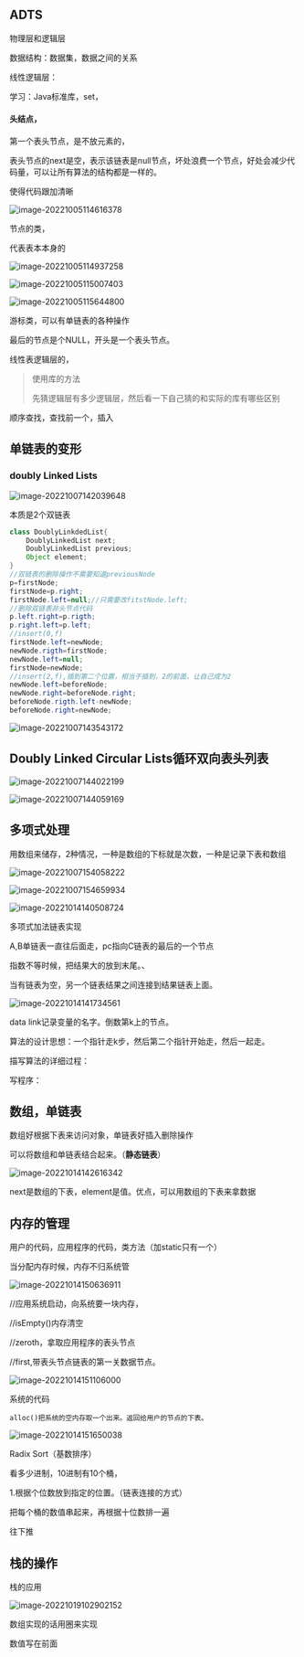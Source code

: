 ## ADTS

物理层和逻辑层

数据结构：数据集，数据之间的关系

线性逻辑层：

学习：Java标准库，set，

#### 头结点，

第一个表头节点，是不放元素的，

表头节点的next是空，表示该链表是null节点，坏处浪费一个节点，好处会减少代码量，可以让所有算法的结构都是一样的。

使得代码跟加清晰

![image-20221005114616378](C:\Users\10550\AppData\Roaming\Typora\typora-user-images\image-20221005114616378.png)

节点的类，

代表表本本身的

![image-20221005114937258](C:\Users\10550\AppData\Roaming\Typora\typora-user-images\image-20221005114937258.png)

![image-20221005115007403](C:\Users\10550\AppData\Roaming\Typora\typora-user-images\image-20221005115007403.png)

![image-20221005115644800](C:\Users\10550\AppData\Roaming\Typora\typora-user-images\image-20221005115644800.png)

游标类，可以有单链表的各种操作

最后的节点是个NULL，开头是一个表头节点。

线性表逻辑层的，

> 使用库的方法
>
> 先猜逻辑层有多少逻辑层，然后看一下自己猜的和实际的库有哪些区别

顺序查找，查找前一个，插入

## 单链表的变形

### doubly  Linked Lists

![image-20221007142039648](C:\Users\10550\AppData\Roaming\Typora\typora-user-images\image-20221007142039648.png)

本质是2个双链表

```java
class DoublyLinkdedList{
	DoublyLinkedList next;
	DoublyLinkedList previous;
	Object element;
}
//双链表的删除操作不需要知道previousNode
p=firstNode;
firstNode=p.right;
firstNode.left=null;//只需要改fitstNode.left;
//删除双链表非头节点代码
p.left.right=p.rigth;
p.right.left=p.left;
//insert(0,f)
firstNode.left=newNode;
newNode.rigth=firstNode;
newNode.left=null;
firstNode=newNode;
//insert(2,f),插到第二个位置，相当于插到，2的前面，让自己成为2
newNode.left=beforeNode;
newNode.right=beforeNode.right;
beforeNode.rigth.left-newNode;
beforeNode.right=newNode;
```

![image-20221007143543172](C:\Users\10550\AppData\Roaming\Typora\typora-user-images\image-20221007143543172.png)

## Doubly Linked Circular Lists循环双向表头列表

![image-20221007144022199](C:\Users\10550\AppData\Roaming\Typora\typora-user-images\image-20221007144022199.png)

![image-20221007144059169](C:\Users\10550\AppData\Roaming\Typora\typora-user-images\image-20221007144059169.png)

## 多项式处理

用数组来储存，2种情况，一种是数组的下标就是次数，一种是记录下表和数组

![image-20221007154058222](C:\Users\10550\AppData\Roaming\Typora\typora-user-images\image-20221007154058222.png)

![image-20221007154659934](C:\Users\10550\AppData\Roaming\Typora\typora-user-images\image-20221007154659934.png)

![image-20221014140508724](线性表.assets/image-20221014140508724.png)

多项式加法链表实现

A,B单链表一直往后面走，pc指向C链表的最后的一个节点



指数不等时候，把结果大的放到末尾。、

当有链表为空，另一个链表结果之间连接到结果链表上面。

![image-20221014141734561](线性表.assets/image-20221014141734561.png)

data link记录变量的名字。倒数第k上的节点。

算法的设计思想：一个指针走k步，然后第二个指针开始走，然后一起走。

描写算法的详细过程：

写程序：

## 数组，单链表

数组好根据下表来访问对象，单链表好插入删除操作

可以将数组和单链表结合起来。（**静态链表**）

![image-20221014142616342](线性表.assets/image-20221014142616342.png)

next是数组的下表，element是值。优点，可以用数组的下表来拿数据

## 内存的管理

用户的代码，应用程序的代码，类方法（加static只有一个）

当分配内存时候，内存不归系统管

![image-20221014150636911](线性表.assets/image-20221014150636911.png)

//应用系统启动，向系统要一块内存，

//isEmpty()内存清空

//zeroth，拿取应用程序的表头节点

//first,带表头节点链表的第一关数据节点。

![image-20221014151106000](线性表.assets/image-20221014151106000.png)

系统的代码

```
alloc()把系统的空内存取一个出来。返回给用户的节点的下表。
```

![image-20221014151650038](线性表.assets/image-20221014151650038.png)

Radix Sort（基数排序）

看多少进制，10进制有10个桶，

1.根据个位数放到指定的位置。（链表连接的方式）

把每个桶的数值串起来，再根据十位数排一遍

往下推

## 栈的操作

栈的应用

![image-20221019102902152](线性表.assets/image-20221019102902152.png)

数组实现的话用圈来实现

数值写在前面
